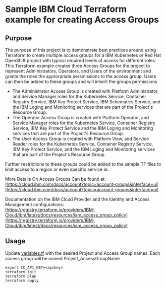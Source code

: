# Sample IBM Cloud Terraform example for creating Access Groups

## Purpose

The purpose of this project is to demonstrate best practices around using Terraform to create multiple access groups for a
IBM Kubernetes or Red Hat OpenShift project with typical required levels of access for different roles.   This Terraform example creates
three Access Groups for the project to represent Administrators, Operators, and Users of the environment and grants the roles the approrpriate 
persmissions to the access group.   Users can then be added to these groups and will inherit the groups permissions

- The Administrator Access Group is created with Platform Administrator, and Service Manager roles for  the Kubernetes Service, Container
Registry Service, IBM Key Protect Service, IBM Schematics Service, and the IBM Loging and Monitoring services that are part of the Project's Resource Group.
- The Operator Access Group is created with Platform Operator, and Service Manager roles for  the Kubernetes Service, Container
Registry Service, IBM Key Protect Service and the IBM Loging and Monitoring services that are part of the Project's Resource Group.
- The User Access Group is created with Platform View, and Service Reader roles for  the Kubernetes Service, Container
Registry Service, IBM Key Protect Service,  and the IBM Loging and Monitoring services that are part of the Project's Resource Group.

Further restrictions to these groups could be added to the sample TF files to limit access to a region or even specific service id.

More Details On Access Groups Can be found at:<br>
[https://cloud.ibm.com/docs/account?topic=account-groups&interface=ui](https://cloud.ibm.com/docs/account?topic=account-groups&interface=ui)

Documentation on the IBM Cloud Provider and the Identity and Access Management configurations:<br>
[https://registry.terraform.io/providers/IBM-Cloud/ibm/latest/docs/resources/iam_access_group_policy](https://registry.terraform.io/providers/IBM-Cloud/ibm/latest/docs/resources/iam_access_group_policy)

## Usage
Update [variables.tf](variables.tf) with the desired Project and Access Group names.   Each access group will be named Project_AccessGroupName

```
export IC_API_KEY=<apikey>
terraform init
terraform plan
terraform apply
```

